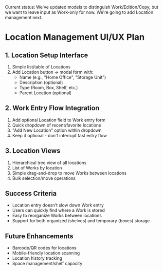 Current status: We've updated models to distinguish Work/Edition/Copy, but we want to leave input as
Work-only for now. We're going to add Location management next.

# Location Management UI/UX Plan

## 1. Location Setup Interface
1. Simple list/table of Locations
2. Add Location button -> modal form with:
   - Name (e.g., "Home Office", "Storage Unit")
   - Description (optional)
   - Type (Room, Box, Shelf, etc.)
   - Parent Location (optional)

## 2. Work Entry Flow Integration
1. Add optional Location field to Work entry form
2. Quick dropdown of recent/favorite locations
3. "Add New Location" option within dropdown
4. Keep it optional - don't interrupt fast entry flow

## 3. Location Views
1. Hierarchical tree view of all locations
2. List of Works by location
3. Simple drag-and-drop to move Works between locations
4. Bulk selection/move operations

## Success Criteria
- Location entry doesn't slow down Work entry
- Users can quickly find where a Work is stored
- Easy to reorganize Works between locations
- Support for both organized (shelves) and temporary (boxes) storage

## Future Enhancements
- Barcode/QR codes for locations
- Mobile-friendly location scanning
- Location history tracking
- Space management/shelf capacity